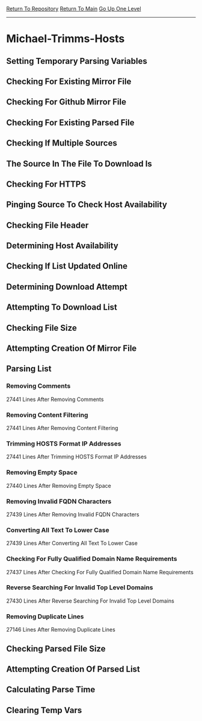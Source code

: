 [Return To Repository](https://github.com/deathbybandaid/piholeparser/)
[Return To Main](https://github.com/deathbybandaid/piholeparser/blob/dev-nomerge/RecentRunLogs/Mainlog.md)
[Go Up One Level](https://github.com/deathbybandaid/piholeparser/blob/dev-nomerge/RecentRunLogs/TopLevelScripts/30-Processing-External-Blacklists.md)
____________________________________
# Michael-Trimms-Hosts
## Setting Temporary Parsing Variables
## Checking For Existing Mirror File
## Checking For Github Mirror File
## Checking For Existing Parsed File
## Checking If Multiple Sources
## The Source In The File To Download Is
## Checking For HTTPS
## Pinging Source To Check Host Availability
## Checking File Header
## Determining Host Availability
## Checking If List Updated Online
## Determining Download Attempt
## Attempting To Download List
## Checking File Size
## Attempting Creation Of Mirror File
## Parsing List
### Removing Comments
27441 Lines After Removing Comments
### Removing Content Filtering
27441 Lines After Removing Content Filtering
### Trimming HOSTS Format IP Addresses
27441 Lines After Trimming HOSTS Format IP Addresses
### Removing Empty Space
27440 Lines After Removing Empty Space
### Removing Invalid FQDN Characters
27439 Lines After Removing Invalid FQDN Characters
### Converting All Text To Lower Case
27439 Lines After Converting All Text To Lower Case
### Checking For Fully Qualified Domain Name Requirements
27437 Lines After Checking For Fully Qualified Domain Name Requirements
### Reverse Searching For Invalid Top Level Domains
27430 Lines After Reverse Searching For Invalid Top Level Domains
### Removing Duplicate Lines
27146 Lines After Removing Duplicate Lines
## Checking Parsed File Size
## Attempting Creation Of Parsed List
## Calculating Parse Time
## Clearing Temp Vars
